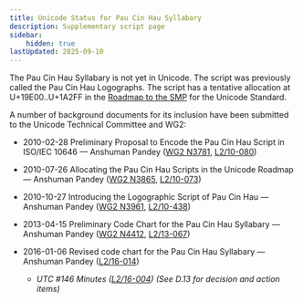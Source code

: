 ```yaml
---
title: Unicode Status for Pau Cin Hau Syllabary
description: Supplementary script page
sidebar:
    hidden: true
lastUpdated: 2025-09-10
---
```


The Pau Cin Hau Syllabary is not yet in Unicode. The script was previously called the Pau Cin Hau Logographs. The script has a tentative allocation at U+19E00..U+1A2FF in the [Roadmap to the SMP](http://www.unicode.org/roadmaps/smp/) for the Unicode Standard. 

A number of background documents for its inclusion have been submitted to the Unicode Technical Committee and WG2:

- 2010-02-28 Preliminary Proposal to Encode the Pau Cin Hau Script in ISO/IEC 10646 — Anshuman Pandey ([WG2 N3781](https://www.unicode.org/wg2/docs/n3781.pdf), [L2/10-080](http://www.unicode.org/cgi-bin/GetMatchingDocs.pl?L2/10-080))

- 2010-07-26 Allocating the Pau Cin Hau Scripts in the Unicode Roadmap — Anshuman Pandey ([WG2 N3865](https://www.unicode.org/wg2/docs/n3865.pdf), [L2/10-073](http://www.unicode.org/cgi-bin/GetMatchingDocs.pl?L2/10-073))

- 2010-10-27 Introducing the Logographic Script of Pau Cin Hau — Anshuman Pandey ([WG2 N3961](https://www.unicode.org/wg2/docs/n3961.pdf), [L2/10-438](http://www.unicode.org/cgi-bin/GetMatchingDocs.pl?L2/10-438))

- 2013-04-15 Preliminary Code Chart for the Pau Cin Hau Syllabary — Anshuman Pandey ([WG2 N4412](https://www.unicode.org/wg2/docs/n4412.pdf), [L2/13-067](http://www.unicode.org/cgi-bin/GetMatchingDocs.pl?L2/13-067))

- 2016-01-06 Revised code chart for the Pau Cin Hau Syllabary — Anshuman Pandey ([L2/16-014](http://www.unicode.org/cgi-bin/GetMatchingDocs.pl?L2/16-014))

  - _UTC #146 Minutes ([L2/16-004](http://www.unicode.org/cgi-bin/GetMatchingDocs.pl?L2/16-004)) (See D.13 for decision and action items)_

[comment]: # (end of intro)

[comment]: # (start of blocks)



[comment]: # (end of blocks)

[comment]: # (start of chars)



[comment]: # (end of chars)

[comment]: # (start of rest)


